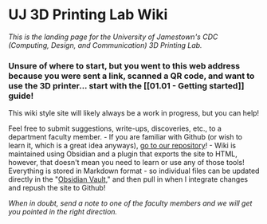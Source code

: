 # UJ 3D Printing Lab Wiki
*This is the landing page for the University of Jamestown's CDC (Computing, Design, and Communication) 3D Printing Lab.*

### Unsure of where to start, but you went to this web address because you were sent a link, scanned a QR code, and want to use the 3D printer... start with the [[01.01 - Getting started]] guide! 

This wiki style site will likely always be a work in progress, but you can help! 

Feel free to submit suggestions, write-ups, discoveries, etc., to a department faculty member.
	- If you are familiar with Github (or wish to learn it, which is a great idea anyways), [go to our repository](https://github.com/ujcs/UJ-3D-Printing/)! 
	- Wiki is maintained using Obsidian and a plugin that exports the site to HTML, however, that doesn't mean you need to learn or use any of those tools! Everything is stored in Markdown format - so individual files can be updated directly in the "[Obsidian Vault](https://obsidian.md/)," and then pull in when I integrate changes and repush the site to Github!

*When in doubt, send a note to one of the faculty members and we will get you pointed in the right direction.*